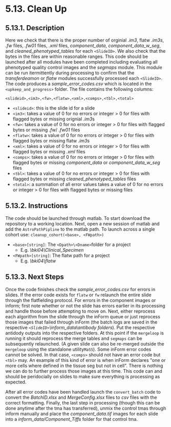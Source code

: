 # 5.13. Clean Up
## 5.13.1. Description
Here we check that there is the proper number of orginial *.im3*, flatw *.im3s*, *.fw* files, *.fw01* files, *.xml* files, *component_data*, *component_data_w_seg*, and *cleaned_phenotyped_tables* for each ```<SlideID>```. We also check that the bytes in the files are within reasonable ranges. This code should be launched after all modules have been completed including evaluating all phenotyped quality control images and the *segmaps* module. This module can be run itermittently during processing to confirm that the *transferdeamon* or *flatw* modules successfully processed each ```<SlideID>```. The code produces a *sample_error_codes.csv* which is located in the ```<upkeep_and_progress>``` folder. The file contains the following columns:

```<slideid>,<im3>,<fw>,<flatw>,<xml>,<comps>,<tbl>,<total>```
- ```<slideid>```: this is the slide id for a slide
- ```<im3>```: takes a value of 0 for no errors or integer > 0 for files with flagged bytes or missing orignial *.im3*s 
- ```<fw>```: takes a value of 0 for no errors or integer > 0 for files with flagged bytes or missing *.fw*/ *.fw01* files 
- ```<flatw>```: takes a value of 0 for no errors or integer > 0 for files with flagged bytes or missing flatw *.im3*s 
- ```<xml>```: takes a value of 0 for no errors or integer > 0 for files with flagged bytes or missing *.xml* files
- ```<comps>```: takes a value of 0 for no errors or integer > 0 for files with flagged bytes or missing *component_data* or *component_data_w_seg* files
- ```<tbl>```: takes a value of 0 for no errors or integer > 0 for files with flagged bytes or missing *cleaned_phenotyped_tables*  files
- ```<total>```: a summation of all error values takes a value of 0 for no errors or integer > 0 for files with flagged bytes or missing files

## 5.13.2. Instructions
The code should be launched through matlab. To start download the repository to a working location. Next, open a new session of matlab and add the ```AstroPathPipline``` to the matlab path. To launch across a single cohort use:
``` cleanup_cohort(<base>, <FWpath>) ``` 
- ```<base>[string]```: The ```<Dpath>\<Dname>```folder for a project
  - E.g. *\\bki04\Clinical_Specimen* 
- ```<FWpath>[string]```: The flatw path for a project
  - E.g. *\\bki04\flatw*  

## 5.13.3. Next Steps
Once the code finishes check the *sample_error_codes.csv* for errors in slides. If the error code exists for ```flatw``` or ```fw``` relaunch the entire slide through the flatfielding protocol. For errors in the component images or inform; first note whether or not the slide has errors earlier in its processing and handle those before attempting to move on. Next, either reprocess each algorithm from the slide through the inForm queue or just reprocess those images that failed through inForm (the batch logs are saved in the respective *```<SlideID>```\inform_data\antibody folders*). Put the respective antidody outputs into the respective folders. At this point if the ```mergeloop``` is running it should reprocess the merge tables and ```segmaps``` can be subsequently relaunched. (A given slide can also be re-merged outside the ```mergeloop``` using the standalone utility```MaSS```). Some inForm error codes cannot be solved. In that case, ```<comps>``` should not have an error code but ```<tbl>``` may. An example of this kind of error is when inForm declares "one or more cells where defined in the tissue seg but not in cell". There is nothing we can do to further process those images at this time. This code can and should be peridocially on slides to make sure everything is processing as expected.

After all error codes have been handled launch the ```convert_batch``` code to convert the *BatchID.xlsx* and *MergeConfig.xlsx* files to *csv* files with the correct formatting. Finally, the last step in processing (though this can be done anytime after the tma has transferred), unmix the control tmas through inform manually and place the *component_data.tif* images for each slide into a *inform_data/Component_Tiffs* folder for that control tma.
